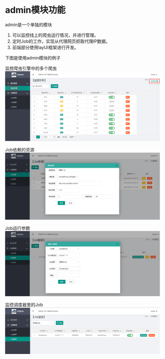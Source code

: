 # admin模块功能

admin是一个单独的模块

1. 可以监控线上的爬虫运行情况，并进行管理。
2. 定时Job的工作，实现从代理网页抓取代理IP数据。
3. 前端部分使用layUI框架进行开发。

下图是使用admin模块的例子

监控爬虫引擎中的多个爬虫
![](images/admin1.png)

Job依赖的资源
![](images/admin2.png)

Job运行参数
![](images/admin3.png)

监控调度器里的Job
![](images/admin4.png)